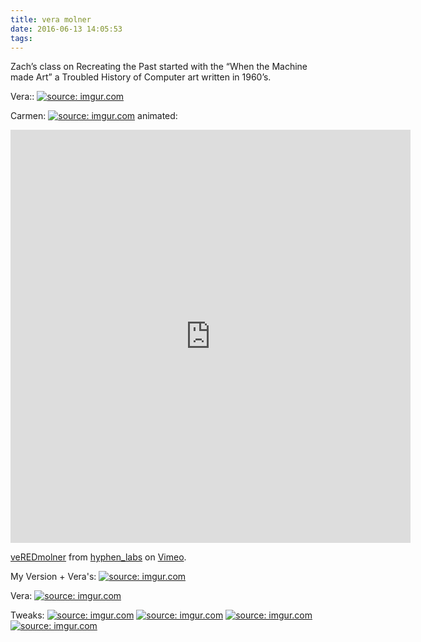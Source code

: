 ```yaml
---
title: vera molner
date: 2016-06-13 14:05:53
tags:
---
```



Zach’s class on Recreating the Past started with the “When the Machine made Art” a Troubled History of Computer art written in 1960’s.

Vera::
<a href="http://imgur.com/wO1Grra"><img src="http://i.imgur.com/wO1Grra.jpg" title="source: imgur.com" /></a>

Carmen:
<a href="http://imgur.com/VajepYl"><img src="http://i.imgur.com/VajepYl.png" title="source: imgur.com" /></a>
animated:
<iframe src="https://player.vimeo.com/video/172241195" width="640" height="661" frameborder="0" webkitallowfullscreen mozallowfullscreen allowfullscreen></iframe>
<p><a href="https://vimeo.com/172241195">veREDmolner</a> from <a href="https://vimeo.com/hyphenlabs">hyphen_labs</a> on <a href="https://vimeo.com">Vimeo</a>.</p>

My Version + Vera's:
<a href="http://imgur.com/JkOuTrr"><img src="http://i.imgur.com/JkOuTrr.png" title="source: imgur.com" /></a>

Vera:
<a href="http://imgur.com/BR0XiJC"><img src="http://i.imgur.com/BR0XiJC.jpg" title="source: imgur.com" /></a>

Tweaks:
<a href="http://imgur.com/6QcGHHi"><img src="http://i.imgur.com/6QcGHHi.png" title="source: imgur.com" /></a>
<a href="http://imgur.com/aDtmBZE"><img src="http://i.imgur.com/aDtmBZE.png" title="source: imgur.com" /></a>
<a href="http://imgur.com/Esuf9xf"><img src="http://i.imgur.com/Esuf9xf.png" title="source: imgur.com" /></a>
<a href="http://imgur.com/aPEIZc6"><img src="http://i.imgur.com/aPEIZc6.png" title="source: imgur.com" /></a>